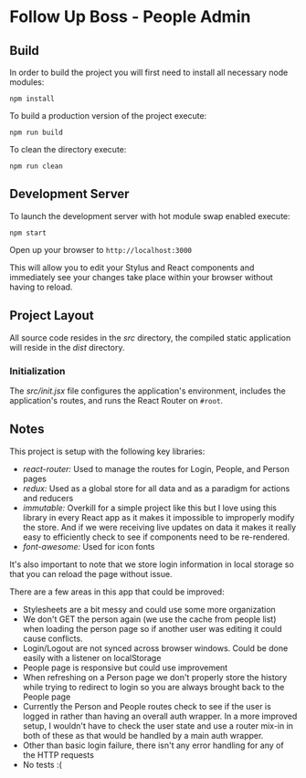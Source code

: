 # Follow Up Boss - People Admin


## Build

In order to build the project you will first need to install all necessary node
modules:

```
npm install
```

To build a production version of the project execute:

```
npm run build
```

To clean the directory execute:

```
npm run clean
```

## Development Server

To launch the development server with hot module swap enabled execute:

```
npm start
```

Open up your browser to `http://localhost:3000`

This will allow you to edit your Stylus and React components and immediately see
your changes take place within your browser without having to reload.

## Project Layout

All source code resides in the *src* directory, the compiled static application
will reside in the *dist* directory.

### Initialization

The *src/init.jsx* file configures the application's environment, includes the
application's routes, and runs the React Router on `#root`.

## Notes

This project is setup with the following key libraries:
* *react-router:* Used to manage the routes for Login, People, and Person pages
* *redux:* Used as a global store for all data and as a paradigm for actions and reducers
* *immutable:* Overkill for a simple project like this but I love using this library in every React app as it makes it impossible to improperly modify the store. And if we were receiving live updates on data it makes it really easy to efficiently check to see if components need to be re-rendered.
* *font-awesome:* Used for icon fonts

It's also important to note that we store login information in local storage so that you can reload the page without issue.

There are a few areas in this app that could be improved:
* Stylesheets are a bit messy and could use some more organization
* We don't GET the person again (we use the cache from people list) when loading the person page so if another user was editing it could cause conflicts.
* Login/Logout are not synced across browser windows. Could be done easily with a listener on localStorage
* People page is responsive but could use improvement
* When refreshing on a Person page we don't properly store the history while trying to redirect to login so you are always brought back to the People page
* Currently the Person and People routes check to see if the user is logged in rather than having an overall auth wrapper. In a more improved setup, I wouldn't have to check the user state and use a router mix-in in both of these as that would be handled by a main auth wrapper.
* Other than basic login failure, there isn't any error handling for any of the HTTP requests
* No tests :(
